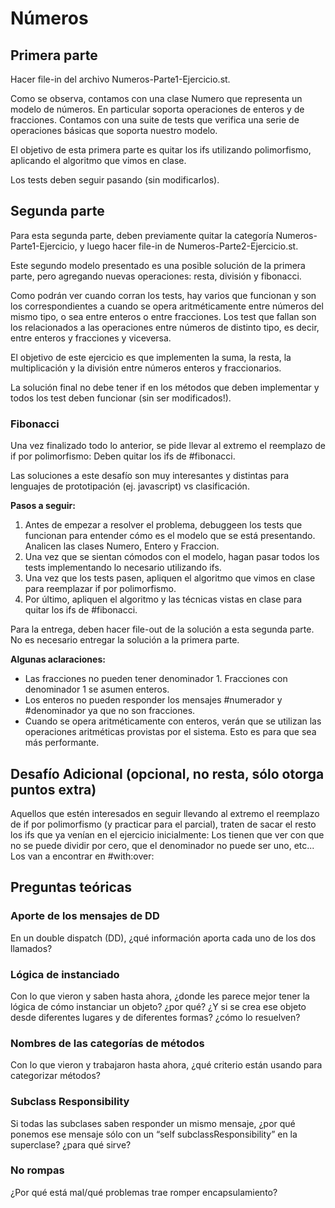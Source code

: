 # Números

## Primera parte

Hacer file-in del archivo Numeros-Parte1-Ejercicio.st.

Como se observa, contamos con una clase Numero que representa un modelo de números. En particular soporta operaciones de enteros y de fracciones.
Contamos con una suite de tests que verifica una serie de operaciones básicas que soporta nuestro modelo.

El objetivo de esta primera parte es quitar los ifs utilizando polimorfismo, aplicando el algoritmo que vimos en clase. 

Los tests deben seguir pasando (sin modificarlos).

## Segunda parte

Para esta segunda parte, deben previamente quitar la categoría Numeros-Parte1-Ejercicio, y luego hacer file-in de Numeros-Parte2-Ejercicio.st.

Este segundo modelo presentado es una posible solución de la primera parte, pero agregando nuevas operaciones: resta, división y fibonacci.

Como podrán ver cuando corran los tests, hay varios que funcionan y son los correspondientes a cuando se opera aritméticamente entre números del mismo tipo, o sea entre enteros o entre fracciones. Los test que fallan son los relacionados a las operaciones entre números de distinto tipo, es decir, entre enteros y fracciones y viceversa.

El objetivo de este ejercicio es que implementen la suma, la resta, la multiplicación y la división entre números enteros y fraccionarios.

La solución final no debe tener if en los métodos que deben implementar y todos los test deben funcionar (sin ser modificados!).

### Fibonacci

Una vez finalizado todo lo anterior, se pide llevar al extremo el reemplazo de if por polimorfismo: Deben quitar los ifs de #fibonacci. 

Las soluciones a este desafío son muy interesantes y distintas para lenguajes de prototipación (ej. javascript) vs clasificación.

**Pasos a seguir:**

1. Antes de empezar a resolver el problema, debuggeen los tests que funcionan para entender cómo es el modelo que se está presentando. Analicen las clases Numero, Entero y Fraccion.
2. Una vez que se sientan cómodos con el modelo, hagan pasar todos los tests implementando lo necesario utilizando ifs. 
3. Una vez que los tests pasen, apliquen el algoritmo que vimos en clase para reemplazar if por polimorfismo.
4. Por último, apliquen el algoritmo y las técnicas vistas en clase para quitar los ifs de #fibonacci.

Para la entrega, deben hacer file-out de la solución a esta segunda parte. No es necesario entregar la solución a la primera parte.

**Algunas aclaraciones:**

- Las fracciones no pueden tener denominador 1. Fracciones con denominador 1 se asumen enteros.
- Los enteros no pueden responder los mensajes #numerador y #denominador ya que no son fracciones.
- Cuando se opera aritméticamente con enteros, verán que se utilizan las operaciones aritméticas provistas por el sistema. Esto es para que sea más performante.

## Desafío Adicional (opcional, no resta, sólo otorga puntos extra)

Aquellos que estén interesados en seguir llevando al extremo el reemplazo de if por polimorfismo (y practicar para el parcial), traten de sacar el resto los ifs que ya venían en el ejercicio inicialmente: Los tienen que ver con que no se puede dividir por cero, que el denominador no puede ser uno, etc... Los van a encontrar en #with:over:


## Preguntas teóricas

### Aporte de los mensajes de DD
En un double dispatch (DD), ¿qué información aporta cada uno de los dos llamados?

### Lógica de instanciado
Con lo que vieron y saben hasta ahora, ¿donde les parece mejor tener la lógica de cómo instanciar un objeto? ¿por qué? ¿Y si se crea ese objeto desde diferentes lugares y de diferentes formas? ¿cómo lo resuelven?

### Nombres de las categorías de métodos
Con lo que vieron y trabajaron hasta ahora, ¿qué criterio están usando para categorizar métodos?

### Subclass Responsibility
Si todas las subclases saben responder un mismo mensaje, ¿por qué ponemos ese mensaje sólo con un “self subclassResponsibility” en la superclase? ¿para qué sirve?

### No rompas
¿Por qué está mal/qué problemas trae romper encapsulamiento?
